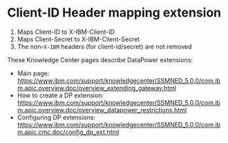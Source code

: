 # Client-ID Header mapping extension

 1. Maps Client-ID to X-IBM-Client-ID
 1. Maps Client-Secret to X-IBM-Client-Secret
 1. The non-`X-IBM` headers (for client-id/secret) are not removed

These Knowledge Center pages describe DataPower extensions:
 - Main page: https://www.ibm.com/support/knowledgecenter/SSMNED_5.0.0/com.ibm.apic.overview.doc/overview_extending_gateway.html
 - How to create a DP extension: https://www.ibm.com/support/knowledgecenter/SSMNED_5.0.0/com.ibm.apic.overview.doc/overview_datapower_restrictions.html
 - Configuring DP extensions: https://www.ibm.com/support/knowledgecenter/SSMNED_5.0.0/com.ibm.apic.cmc.doc/config_dp_ext.html
